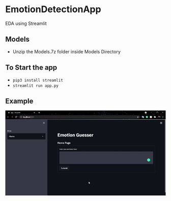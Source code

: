 # EmotionDetectionApp

EDA using Streamlit

## Models

-   Unzip the Models.7z folder inside Models Directory

## To Start the app

-   `pip3 install streamlit`<br />
-   `streamlit run app.py`

## Example

![Alt Text](/Video/sample.gif)
